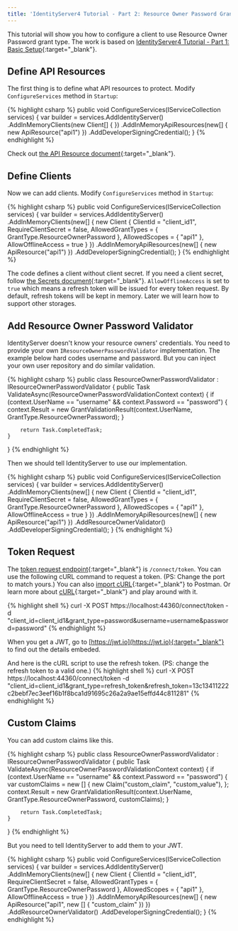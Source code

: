```yaml
---
title: 'IdentityServer4 Tutorial - Part 2: Resource Owner Password Grant Type'
---
```

This tutorial will show you how to configure a client to use Resource Owner Password grant type. The work is based on [IdentityServer4 Tutorial - Part 1: Basic Setup](https://dujushi.github.io/2019/07/02/IdentityServer4-Tutorial-Basic-Setup.html){:target="_blank"}. 

## Define API Resources
The first thing is to define what API resources to protect. Modify `ConfigureServices` method in `Startup`:

{% highlight csharp %}
public void ConfigureServices(IServiceCollection services)
{
    var builder = services.AddIdentityServer()
        .AddInMemoryClients(new Client[] { })
        .AddInMemoryApiResources(new[]
        {
            new ApiResource("api1")
        })
        .AddDeveloperSigningCredential();
}
{% endhighlight %}

Check out [the API Resource document](http://docs.identityserver.io/en/latest/reference/api_resource.html){:target="_blank"}.

## Define Clients
Now we can add clients. Modify `ConfigureServices` method in `Startup`:

{% highlight csharp %}
public void ConfigureServices(IServiceCollection services)
{
    var builder = services.AddIdentityServer()
        .AddInMemoryClients(new[]
        {
            new Client
            {
                ClientId = "client_id1",
                RequireClientSecret = false,
                AllowedGrantTypes = { GrantType.ResourceOwnerPassword },
                AllowedScopes = { "api1" },
                AllowOfflineAccess = true
            }
        })
        .AddInMemoryApiResources(new[]
        {
            new ApiResource("api1")
        })
        .AddDeveloperSigningCredential();
}
{% endhighlight %}

The code defines a client without client secret. If you need a client secret, follow [the Secrets document](http://docs.identityserver.io/en/latest/topics/secrets.html){:target="_blank"}. `AllowOfflineAccess` is set to `true` which means a refresh token will be issued for every token request. By default, refresh tokens will be kept in memory. Later we will learn how to support other storages. 

## Add Resource Owner Password Validator
IdentityServer doesn't know your resource owners' credentials. You need to provide your own `IResourceOwnerPasswordValidator` implementation. The example below hard codes username and password. But you can inject your own user repository and do similar validation. 

{% highlight csharp %}
public class ResourceOwnerPasswordValidator : IResourceOwnerPasswordValidator
{
    public Task ValidateAsync(ResourceOwnerPasswordValidationContext context)
    {
        if (context.UserName == "username" && context.Password == "password")
        {
            context.Result = new GrantValidationResult(context.UserName, GrantType.ResourceOwnerPassword);
        }

        return Task.CompletedTask;
    }
}
{% endhighlight %}

Then we should tell IdentityServer to use our implementation.

{% highlight csharp %}
public void ConfigureServices(IServiceCollection services)
{
    var builder = services.AddIdentityServer()
        .AddInMemoryClients(new[]
        {
            new Client
            {
                ClientId = "client_id1",
                RequireClientSecret = false,
                AllowedGrantTypes = { GrantType.ResourceOwnerPassword },
                AllowedScopes = { "api1" },
                AllowOfflineAccess = true
            }
        })
        .AddInMemoryApiResources(new[]
        {
            new ApiResource("api1")
        })
        .AddResourceOwnerValidator<ResourceOwnerPasswordValidator>()
        .AddDeveloperSigningCredential();
}
{% endhighlight %}

## Token Request
The [token request endpoint](http://docs.identityserver.io/en/latest/endpoints/token.html){:target="_blank"} is `/connect/token`. You can use the following cURL command to request a token. (PS: Change the port to match yours.) You can also [import cURL](https://learning.getpostman.com/docs/postman/collections/data_formats/#importing-curl){:target="_blank"} to Postman. Or learn more about [cURL](https://curl.haxx.se/docs/httpscripting.html){:target="_blank"} and play around with it.

{% highlight shell %}
curl -X POST https://localhost:44360/connect/token -d "client_id=client_id1&grant_type=password&username=username&password=password"
{% endhighlight %}

When you get a JWT, go to [https://jwt.io](https://jwt.io){:target="_blank"} to find out the details embeded.

And here is the cURL script to use the refresh token. (PS: change the refresh token to a valid one.)
{% highlight shell %}
curl -X POST https://localhost:44360/connect/token -d "client_id=client_id1&grant_type=refresh_token&refresh_token=13c13411222c2bebf7ec3eef16b1f8bca1d91695c26a2a9ae15effd44c811281"
{% endhighlight %}

## Custom Claims
You can add custom claims like this. 

{% highlight csharp %}
public class ResourceOwnerPasswordValidator : IResourceOwnerPasswordValidator
{
    public Task ValidateAsync(ResourceOwnerPasswordValidationContext context)
    {
        if (context.UserName == "username" && context.Password == "password")
        {
            var customClaims = new []
            {
                new Claim("custom_claim", "custom_value"), 
            };
            context.Result = new GrantValidationResult(context.UserName, GrantType.ResourceOwnerPassword, customClaims);
        }

        return Task.CompletedTask;
    }
}
{% endhighlight %}

But you need to tell IdentityServer to add them to your JWT.

{% highlight csharp %}
public void ConfigureServices(IServiceCollection services)
{
    var builder = services.AddIdentityServer()
        .AddInMemoryClients(new[]
        {
            new Client
            {
                ClientId = "client_id1",
                RequireClientSecret = false,
                AllowedGrantTypes = { GrantType.ResourceOwnerPassword },
                AllowedScopes = { "api1" },
                AllowOfflineAccess = true
            }
        })
        .AddInMemoryApiResources(new[]
        {
            new ApiResource("api1", new [] { "custom_claim" })
        })
        .AddResourceOwnerValidator<ResourceOwnerPasswordValidator>()
        .AddDeveloperSigningCredential();
}
{% endhighlight %}